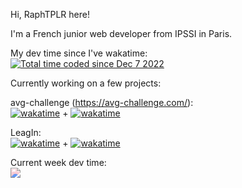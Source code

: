 Hi, RaphTPLR here!

I'm a French junior web developer from IPSSI in Paris.

My dev time since I've wakatime:  
[<img src="https://wakatime.com/badge/user/6bacae47-04b0-45e9-9329-f65b71d15ddc.svg?style=for-the-badge&color=red" alt="Total time coded since Dec 7 2022"/>](https://wakatime.com/@6bacae47-04b0-45e9-9329-f65b71d15ddc)

Currently working on a few projects:    

avg-challenge (https://avg-challenge.com/):  
[![wakatime](https://wakatime.com/badge/user/6bacae47-04b0-45e9-9329-f65b71d15ddc/project/a7e9e1a6-0e3f-47b1-acde-9a4af7bec4c4.svg?style=for-the-badge&color=red)](https://wakatime.com/badge/user/6bacae47-04b0-45e9-9329-f65b71d15ddc/project/a7e9e1a6-0e3f-47b1-acde-9a4af7bec4c4) + 
[![wakatime](https://wakatime.com/badge/user/6bacae47-04b0-45e9-9329-f65b71d15ddc/project/c510befd-14e4-4fbf-bab5-318f1ba7bca5.svg?style=for-the-badge&color=red)](https://wakatime.com/badge/user/6bacae47-04b0-45e9-9329-f65b71d15ddc/project/c510befd-14e4-4fbf-bab5-318f1ba7bca5)

LeagIn:  
[![wakatime](https://wakatime.com/badge/user/6bacae47-04b0-45e9-9329-f65b71d15ddc/project/018cb15a-66bb-439f-b789-6a89f5a7195c.svg?style=for-the-badge&color=red)](https://wakatime.com/badge/user/6bacae47-04b0-45e9-9329-f65b71d15ddc/project/018cb15a-66bb-439f-b789-6a89f5a7195c) + 
[![wakatime](https://wakatime.com/badge/user/6bacae47-04b0-45e9-9329-f65b71d15ddc/project/018cb169-e509-4667-a2c4-3d6fc573afb5.svg?style=for-the-badge&color=red)](https://wakatime.com/badge/user/6bacae47-04b0-45e9-9329-f65b71d15ddc/project/018cb169-e509-4667-a2c4-3d6fc573afb5)

Current week dev time:  
[<img src="https://wakatime.com/share/@RaphTPLR/65d7e23e-c156-435e-b9e3-0759903e0cb6.png" style="filter: hue-rotate(120deg);"/>](https://wakatime.com)
